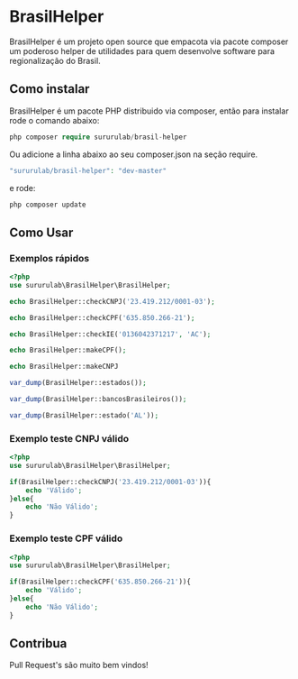 # BrasilHelper

BrasilHelper é um projeto open source que empacota via pacote composer um poderoso helper de utilidades para quem desenvolve software para regionalização do Brasil.

## Como instalar

BrasilHelper é um pacote PHP distribuido via composer, então para instalar rode o comando abaixo:


```php
php composer require sururulab/brasil-helper
```

Ou adicione a linha abaixo ao seu composer.json na seção require.  

```php
"sururulab/brasil-helper": "dev-master"
```

e rode:

```php
php composer update
```

## Como Usar

### Exemplos rápidos

```php
<?php
use sururulab\BrasilHelper\BrasilHelper;

echo BrasilHelper::checkCNPJ('23.419.212/0001-03');

echo BrasilHelper::checkCPF('635.850.266-21');

echo BrasilHelper::checkIE('0136042371217', 'AC');

echo BrasilHelper::makeCPF();

echo BrasilHelper::makeCNPJ

var_dump(BrasilHelper::estados());

var_dump(BrasilHelper::bancosBrasileiros());

var_dump(BrasilHelper::estado('AL'));

```

### Exemplo teste CNPJ válido

```php
<?php
use sururulab\BrasilHelper\BrasilHelper;

if(BrasilHelper::checkCNPJ('23.419.212/0001-03')){
	echo 'Válido';
}else{
	echo 'Não Válido';
}
```

### Exemplo teste CPF válido

```php
<?php
use sururulab\BrasilHelper\BrasilHelper;

if(BrasilHelper::checkCPF('635.850.266-21')){
	echo 'Válido';
}else{
	echo 'Não Válido';
}
```

## Contribua

Pull Request's são muito bem vindos!

